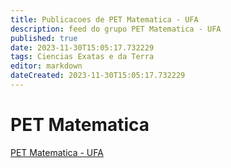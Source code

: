 ```yaml
---
title: Publicacoes de PET Matematica - UFA 
description: feed do grupo PET Matematica - UFA
published: true
date: 2023-11-30T15:05:17.732229
tags: Ciencias Exatas e da Terra
editor: markdown
dateCreated: 2023-11-30T15:05:17.732229
---
```


# PET Matematica
[PET Matematica - UFA](/grupo/197PETMatematicaUFA)